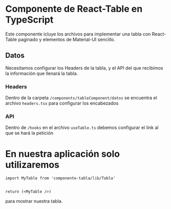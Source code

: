 # Componente de React-Table en TypeScript

Este componente icluye los archivos para implementar una tabla con React-Table paginado y elementos de Material-UI sencillo.

## Datos
Necesitamos configurar los Headers de la tabla, y el API del que recibimos la información que llenará la tabla.
### Headers

Dentro de la carpeta `/components/tableComponent/datos` se encuentra el archivo `headers.tsx` para configurar los encabezados

### API

Dentro de `/hooks` en el archivo `useTable.ts` debemos configurar el link al que se hará la petición

# En nuestra aplicación solo utilizaremos 

```
import MyTable from 'componente-tabla/lib/Tabla'


return (<MyTable />)
```

para mostrar nuestra tabla.